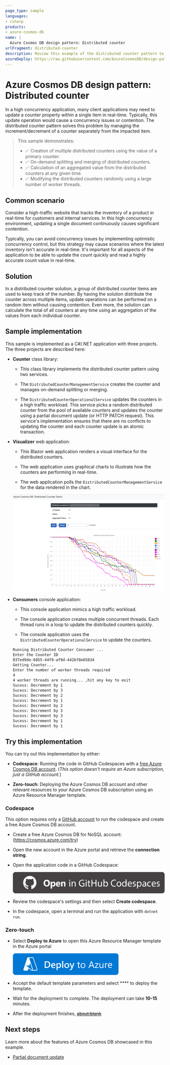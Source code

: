 ```yaml
---
page_type: sample
languages:
- csharp
products:
- azure-cosmos-db
name: |
  Azure Cosmos DB design pattern: Distributed counter
urlFragment: distributed-counter
description: Review this example of the distributed counter pattern to keep track of a number in a high concurrency environment.
azureDeploy: https://raw.githubusercontent.com/AzureCosmosDB/design-patterns/main/distributed-counter/source/azuredeploy.json
---
```


# Azure Cosmos DB design pattern: Distributed counter

In a high concurrency application, many client applications may need to update a counter property within a single item in real-time. Typically, this update operation would cause a concurrency issues or contention. The distributed counter pattern solves this problem by managing the increment/decrement of a counter separately from the impacted item.

> This sample demonstrates:
>
> - ✅ Creation of multiple distributed counters using the value of a primary counter.
> - ✅ On-demand splitting and merging of distributed counters.
> - ✅ Calculation of an aggregated value from the distributed counters at any given time.
> - ✅ Modifying the distributed counters randomly using a large number of worker threads.
>

## Common scenario

Consider a high-traffic website that tracks the inventory of a product in real-time for customers and internal services. In this high concurrency environment, updating a single document continuously causes significant contention.

Typically, you can avoid concurrency issues by implementing optimistic concurrency control, but this strategy may cause scenarios where the latest inventory isn't accurate in real-time. It's important for all aspects of the application to be able to update the count quickly and read a highly accurate count value in real-time.

## Solution

In a distributed counter solution, a group of distributed counter items are used to keep track of the number. By having the solution distribute the counter across multiple items, update operations can be performed on a random item without causing contention. Even more, the solution can calculate the total of all counters at any time using an aggregation of the values from each individual counter.

## Sample implementation

This sample is implemented as a C#/.NET application with three projects. The three projects are described here:

- **Counter** class library:

  - This class library implements the distributed counter pattern using two services.

  - The `DistributedCounterManagementService` creates the counter and manages on-demand splitting or merging.

  - The `DistributedCounterOperationalService` updates the counters in a high traffic workload. This service picks a random distributed counter from the pool of available counters and updates the counter using a partial document update (or HTTP PATCH request). This service's implementation ensures that there are no conflicts to updating the counter and each counter update is an atomic transaction.

- **Visualizer** web application:

  - This Blazor web application renders a visual interface for the distributed counters.

  - The web application uses graphical charts to illustrate how the counters are performing in real-time.
  
  - The web application polls the `DistributedCounterManagementService` for the data rendered in the chart.

  ![Screenshot of the Blazor web application with a chart visualizing the various distributed counters.](../media/chart-visualization.png)

- **Consumers** console application:

  - This console application mimics a high traffic workload.

  - The console application creates multiple concurrent threads. Each thread runs in a loop to update the distributed counters quickly.

  - The console application uses the `DistributedCounterOperationalService` to update the counters.

  ```output
  Running Distributed Counter Consumer ... 
  Enter the Counter ID 
  037ed9de-6855-44f9-af9d-442bf8e65834 
  Getting Counter... 
  Enter the number of worker threads required 
  4 
  4 worker threads are running... ,hit any key to exit
  Sucess: Decrement by 1
  Sucess: Decrement by 3
  Sucess: Decrement by 2
  Sucess: Decrement by 1
  Sucess: Decrement by 2
  Sucess: Decrement by 3
  Sucess: Decrement by 3
  Sucess: Decrement by 1
  Sucess: Decrement by 1
  ```

## Try this implementation

You can try out this implementation by either:

- **Codespace**: Running the code in GitHub Codespaces with a [free Azure Cosmos DB account](https://learn.microsoft.com/azure/cosmos-db/try-free). (*This option doesn't require an Azure subscription, just a GitHub account.*)

- **Zero-touch**: Deploying the Azure Cosmos DB account and other relevant resources to your Azure Cosmos DB subscription using an Azure Resource Manager template.

### Codespace

This option requires only a [GitHub account](https://github.com/join) to run the codespace and create a free Azure Cosmos DB account.

- Create a free Azure Cosmos DB for NoSQL account: (<https://cosmos.azure.com/try>)

- Open the new account in the Azure portal and retrieve the **connection string**.

- Open the application code in a GitHub Codespace:

  [![Illustration of a button with the GitHub icon and the text "Open in GitHub Codespaces."](../media/open-github-codespace-button.svg)](about:blank)

- Review the codespace's settings and then select **Create codespace**.

- In the codespace, open a terminal and run the application with `dotnet run`.

### Zero-touch

- Select **Deploy to Azure** to open this Azure Resource Manager template in the Azure portal

  [![Illustration of a button with the Azure icon and the text "Deploy to Azure."](../media/deploy-to-azure-button.svg)](https://portal.azure.com/#create/Microsoft.Template/uri/https%3A%2F%2Fraw.githubusercontent.com%2Fazurecosmosdb%2Fdesign-patterns%2Fmain%2Fdistributed-counter%2Fsource%2Fazuredeploy.json)

- Accept the default template parameters and select **** to deploy the template.

- Wait for the deployment to complete. The deployment can take **10-15** minutes.

- After the deployment finishes, ~~<about:blank>~~

## Next steps

Learn more about the features of Azure Cosmos DB showcased in this example.

- [Partial document update](https://learn.microsoft.com/azure/cosmos-db/partial-document-update)
